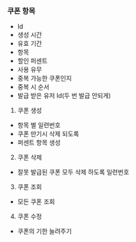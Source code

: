 ### 쿠폰 항목
- Id
- 생성 시간
- 유효 기간
- 항목
- 할인 퍼센트
- 사용 유무
- 중복 가능한 쿠폰인지
- 중복 시 순서
- 발급 받은 유저 Id(두 번 발급 안되게)

1. 쿠폰 생성
- 항목 별 일련번호
- 쿠폰 만기시 삭제 되도록
- 퍼센트 항목 생성
2. 쿠폰 삭제
- 잘못 발급된 쿠폰 모두 삭제 하도록 일련번호
3. 쿠폰 조회
- 모든 쿠폰 조회
4. 쿠폰 수정
- 쿠폰의 기한 늘려주기
